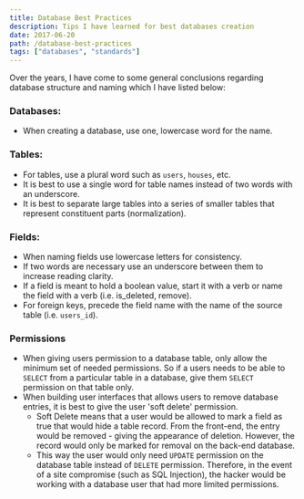 ```yaml
---
title: Database Best Practices
description: Tips I have learned for best databases creation
date: 2017-06-20
path: /database-best-practices
tags: ["databases", "standards"]
---
```


Over the years, I have come to some general conclusions regarding database structure and naming which I have listed below:

### Databases:

- When creating a database, use one, lowercase word for the name.

### Tables:

- For tables, use a plural word such as `users`, `houses`, etc.
- It is best to use a single word for table names instead of two words with an underscore.
- It is best to separate large tables into a series of smaller tables that represent constituent parts (normalization).

### Fields:

- When naming fields use lowercase letters for consistency.
- If two words are necessary use an underscore between them to increase reading clarity.
- If a field is meant to hold a boolean value, start it with a verb or name the field with a verb (i.e. is_deleted, remove).
- For foreign keys, precede the field name with the name of the source table (i.e. `users_id`).

### Permissions

- When giving users permission to a database table, only allow the minimum set of needed permissions. So if a users needs to be able to `SELECT` from a particular table in a database, give them `SELECT` permission on that table only.
- When building user interfaces that allows users to remove database entries, it is best to give the user 'soft delete' permission.
  - Soft Delete means that a user would be allowed to mark a field as true that would hide a table record. From the front-end, the entry would be removed - giving the appearance of deletion. However, the record would only be marked for removal on the back-end database.
  - This way the user would only need `UPDATE` permission on the database table instead of `DELETE` permission. Therefore, in the event of a site compromise (such as SQL Injection), the hacker would be working with a database user that had more limited permissions.
